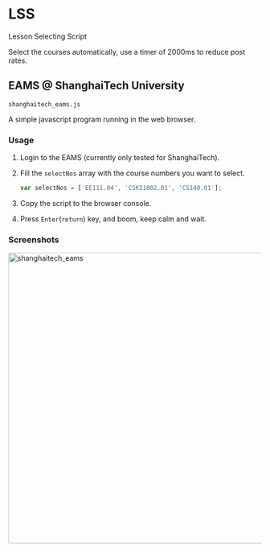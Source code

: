 # LSS
Lesson Selecting Script

Select the courses automatically, use a timer of 2000ms to reduce post rates.

## EAMS @ ShanghaiTech University

`shanghaitech_eams.js`

A simple javascript program running in the web browser.

### Usage

1. Login to the EAMS (currently only tested for ShanghaiTech).

2. Fill the `selectNos` array with the course numbers you want to select.

   ```javascript
   var selectNos = ['EE111.04', 'CSKI1002.01', 'CS140.01'];
   ```

3. Copy the script to the browser console.

4. Press `Enter`(`return`) key, and boom, keep calm and wait.

### Screenshots

<img width="578" alt="shanghaitech_eams" src="https://user-images.githubusercontent.com/8351396/28070339-19a78eaa-667f-11e7-8e13-64989bff69a4.png">